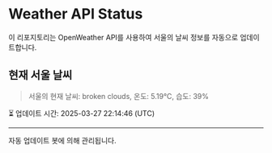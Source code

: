 
# Weather API Status

이 리포지토리는 OpenWeather API를 사용하여 서울의 날씨 정보를 자동으로 업데이트합니다.

## 현재 서울 날씨
> 서울의 현재 날씨: broken clouds, 온도: 5.19°C, 습도: 39%

⏳ 업데이트 시간: 2025-03-27 22:14:46 (UTC)

---
자동 업데이트 봇에 의해 관리됩니다.
